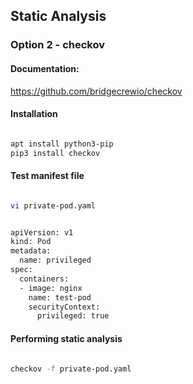 ## Static Analysis

### Option 2  - checkov

#### Documentation:

https://github.com/bridgecrewio/checkov

#### Installation

```sh

apt install python3-pip
pip3 install checkov

```

#### Test manifest file

```sh

vi private-pod.yaml

```

```sh

apiVersion: v1
kind: Pod
metadata:
  name: privileged
spec:
  containers:
  - image: nginx
    name: test-pod
    securityContext:
      privileged: true

```

#### Performing static analysis

```sh

checkov -f private-pod.yaml

```
